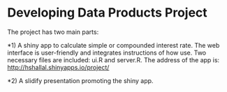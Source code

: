 Developing Data Products Project
================================

The project has two main parts:

*1) A shiny app to calculate simple or compounded interest rate. The web interface is user-friendly and integrates instructions of how use. Two necessary files are included: ui.R and server.R. The address of the app is: http://hshallal.shinyapps.io/project/

*2) A slidify presentation promoting the shiny app.
